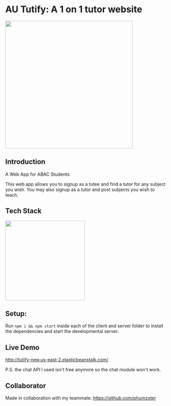 # AU Tutify: A 1 on 1 tutor website

<img src="https://i.imgur.com/0TTsKrF.png" height="400"/>

## Introduction

A Web App for ABAC Students.

This web app allows you to signup as a tutee and find a tutor for any subject you wish.
You may also signup as a tutor and post subjects you wish to teach.

## Tech Stack
<img src="https://i.imgur.com/Qn9k6H1.png" height="250"/>

## Setup:

Run `npm i && npm start` inside each of the client and server folder to install the dependencies and start the developmental server.

## Live Demo

http://tutify-new.us-east-2.elasticbeanstalk.com/

P.S. the chat API I used isn't free anymore so the chat module won't work.

## Collaborator

Made in collaboration with my teammate: https://github.com/phumzxter
